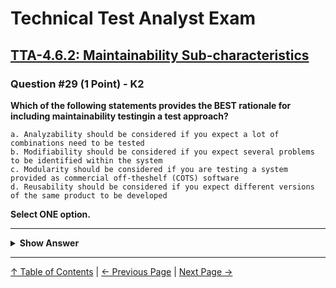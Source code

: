 # Technical Test Analyst Exam

## [TTA-4.6.2: Maintainability Sub-characteristics](../../4-quality-characteristics-for-technical-testing/4.6-maintainability-testing.md#462-maintainability-sub-characteristics)

### Question #29 (1 Point) - K2

**Which of the following statements provides the BEST rationale for including maintainability testingin a test approach?**

    a. Analyzability should be considered if you expect a lot of combinations need to be tested
    b. Modifiability should be considered if you expect several problems to be identified within the system
    c. Modularity should be considered if you are testing a system provided as commercial off-theshelf (COTS) software
    d. Reusability should be considered if you expect different versions of the same product to be developed

**Select ONE option.**

---

<details>
<summary><strong>Show Answer</strong></summary>

#### Correct Answer: d

    a. Is not correct. Analyzability should be considered if you do expect a lot of problems identified within the system
    b. Is not correct. Modifiability should be considered if you do expect several problems to be identified within the system
    c. Is not correct. Modularity should be considered in the context of changes to components, while the responsibility for the maintainability of a COTS system normally lies with the providers of the system, who will have to maintain it
    d. Is correct. Reusability addresses the degree to which an asset can be used in more than one system, or in building other assets

</details>

---

[↑ Table of Contents](../../README.md#table-of-contents) | [← Previous Page](question-28.md) | [Next Page →](question-30.md)
